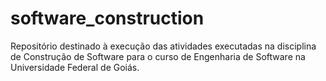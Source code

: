 # software_construction
Repositório destinado à execução das atividades executadas na disciplina de Construção de Software para o curso de Engenharia de Software na Universidade Federal de Goiás.
